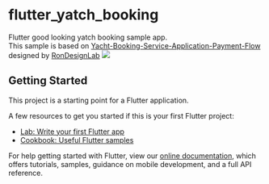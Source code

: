 # flutter_yatch_booking

Flutter good looking yatch booking sample app.</Br>
This sample is based on [Yacht-Booking-Service-Application-Payment-Flow](https://dribbble.com/shots/5964990-Yacht-Booking-Service-Application-Payment-Flow/attachments) designed by [RonDesignLab](https://dribbble.com/RonDesignLab)
<img src="https://cdn.dribbble.com/users/834691/screenshots/5964990/yacht.png"  /> 

## Getting Started

This project is a starting point for a Flutter application.

A few resources to get you started if this is your first Flutter project:

- [Lab: Write your first Flutter app](https://flutter.dev/docs/get-started/codelab)
- [Cookbook: Useful Flutter samples](https://flutter.dev/docs/cookbook)

For help getting started with Flutter, view our
[online documentation](https://flutter.dev/docs), which offers tutorials,
samples, guidance on mobile development, and a full API reference.

